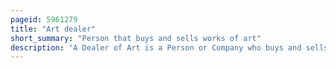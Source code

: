```yaml
---
pageid: 5961279
title: "Art dealer"
short_summary: "Person that buys and sells works of art"
description: "A Dealer of Art is a Person or Company who buys and sells Art or Acting as the Intermediary between Buyers and Sellers of Art."
---
```

